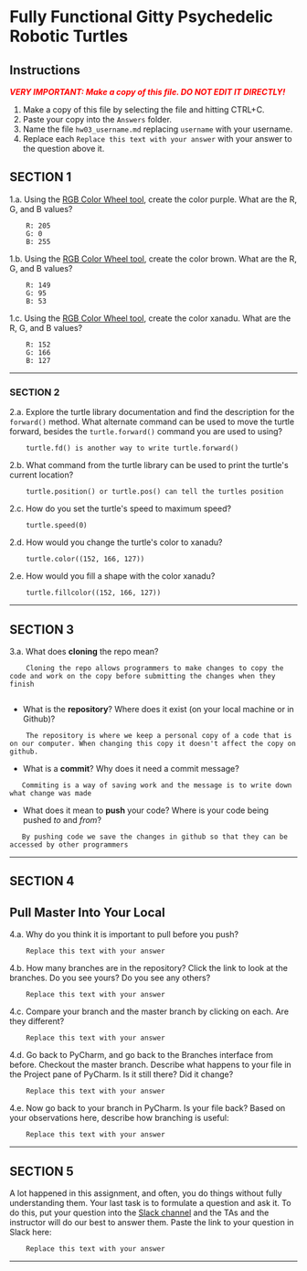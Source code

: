 # Fully Functional Gitty Psychedelic Robotic Turtles

## Instructions

**_<span style="color:red">
    VERY IMPORTANT: Make a copy of this file. DO NOT EDIT IT DIRECTLY!
</span>_**

1. Make a copy of this file by selecting the file and hitting CTRL+C. 
2. Paste your copy into the `Answers` folder.
3. Name the file `hw03_username.md` replacing `username` with your username.
4. Replace each `Replace this text with your answer` with your answer to the question above it.

## SECTION 1

1.a. Using the [RGB Color Wheel tool](https://colorspire.com/rgb-color-wheel/), create the color purple. 
     What are the R, G, and B values?

```
    R: 205 
    G: 0 
    B: 255

```

1.b. Using the [RGB Color Wheel tool](https://colorspire.com/rgb-color-wheel/), create the color brown. 
     What are the R, G, and B values? 

```
    R: 149
    G: 95
    B: 53

```

1.c. Using the [RGB Color Wheel tool](https://colorspire.com/rgb-color-wheel/), create the color xanadu. 
     What are the R, G, and B values?

```
    R: 152
    G: 166
    B: 127

```

---

### SECTION 2

2.a. Explore the turtle library documentation and find the description for the 
     `forward()` method. What alternate command can be used to move the turtle forward, 
     besides the `turtle.forward()` command you are used to using?

```
    turtle.fd() is another way to write turtle.forward()
```

2.b. What command from the turtle library can be used to print the turtle's current 
   location?
   
```
    turtle.position() or turtle.pos() can tell the turtles position
```

2.c. How do you set the turtle's speed to maximum speed?
   
```
    turtle.speed(0)
```

2.d. How would you change the turtle's color to xanadu? 

```
    turtle.color((152, 166, 127))
```

2.e. How would you fill a shape with the color xanadu?

```
    turtle.fillcolor((152, 166, 127))
```

---

## SECTION 3

3.a. What does **cloning** the repo mean?

```
    Cloning the repo allows programmers to make changes to copy the code and work on the copy before submitting the changes when they finish
   
```


- What is the **repository**? Where does it exist (on your local machine or in Github)?

```
    The repository is where we keep a personal copy of a code that is on our computer. When changing this copy it doesn't affect the copy on github.
```


- What is a **commit**? Why does it need a commit message?

```
   Commiting is a way of saving work and the message is to write down what change was made
```


- What does it mean to **push** your code? Where is your code being pushed _to_ and _from_?

```
   By pushing code we save the changes in github so that they can be accessed by other programmers
```

---

## SECTION 4

## Pull Master Into Your Local

4.a. Why do you think it is important to pull before you push?

```
    Replace this text with your answer
```

4.b. How many branches are in the repository?
     Click the link to look at the branches. Do you see yours? Do you see any others? 

```
    Replace this text with your answer
```


4.c. Compare your branch and the master branch by clicking on each. Are they different?

```
    Replace this text with your answer
```


4.d. Go back to PyCharm, and go back to the Branches interface from before. Checkout the 
     master branch.
     Describe what happens to your file in the Project pane of PyCharm. Is it still 
     there? Did it change?

```
    Replace this text with your answer
```


4.e. Now go back to your branch in PyCharm. Is your file back? Based on your observations
     here, describe how branching is useful:

```
    Replace this text with your answer
```

---

## SECTION 5

A lot happened in this assignment, and often, you do things without fully understanding them. Your last task is to 
formulate a question and ask it. To do this, put your question into the [Slack channel](https://bereacs.slack.com/archives/C3QACGH8R) and the TAs and the 
instructor will do our best to answer them. Paste the link to your question in Slack here:

```
    Replace this text with your answer
```

---